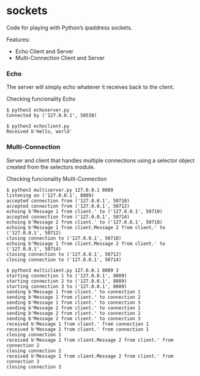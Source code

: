 # sockets

Code for playing with Python’s ipaddress sockets.

Features:
- Echo Client and Server
- Multi-Connection Client and Server
 
### Echo 
The server will simply echo whatever it receives back to the client.

Checking funcionality Echo 
```
$ python3 echoserver.py 
Connected by ('127.0.0.1', 50538)

$ python3 echoclient.py 
Received b'Hello, world'
```

### Multi-Connection
Server and client that handles multiple connections using a selector object created from the selectors module.

Checking funcionality Multi-Connection 
```
$ python3 multiserver.py 127.0.0.1 8089 
listening on ('127.0.0.1', 8089)
accepted connection from ('127.0.0.1', 50710)
accepted connection from ('127.0.0.1', 50712)
echoing b'Message 1 from client.' to ('127.0.0.1', 50710)
accepted connection from ('127.0.0.1', 50714)
echoing b'Message 2 from client.' to ('127.0.0.1', 50710)
echoing b'Message 1 from client.Message 2 from client.' to ('127.0.0.1', 50712)
closing connection to ('127.0.0.1', 50710)
echoing b'Message 1 from client.Message 2 from client.' to ('127.0.0.1', 50714)
closing connection to ('127.0.0.1', 50712)
closing connection to ('127.0.0.1', 50714)

$ python3 multiclient.py 127.0.0.1 8089 3
starting connection 1 to ('127.0.0.1', 8089)
starting connection 2 to ('127.0.0.1', 8089)
starting connection 3 to ('127.0.0.1', 8089)
sending b'Message 1 from client.' to connection 1
sending b'Message 1 from client.' to connection 2
sending b'Message 1 from client.' to connection 3
sending b'Message 2 from client.' to connection 1
sending b'Message 2 from client.' to connection 2
sending b'Message 2 from client.' to connection 3
received b'Message 1 from client.' from connection 1
received b'Message 2 from client.' from connection 1
closing connection 1
received b'Message 1 from client.Message 2 from client.' from connection 2
closing connection 2
received b'Message 1 from client.Message 2 from client.' from connection 3
closing connection 3
```
